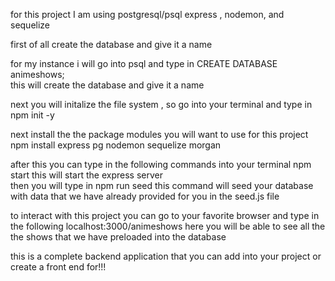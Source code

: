 for this project I am using postgresql/psql  express , nodemon, and sequelize 

first of all create the database and give it a name 

for my instance i will go into psql  and type in 
CREATE DATABASE animeshows;  
this will create the database and give it a name

next you will initalize the file system , so go into your terminal and type in 
npm init -y   

next install the the package modules you will want to use for this project 
npm install express pg nodemon sequelize morgan 

after this you can type in the following commands into your terminal    npm start      this will start the express server  
then you will type in     npm run seed     this command will seed your database with data that we have already provided for you in the seed.js file 


to interact with this project  you can go to your favorite browser and type in the following
  localhost:3000/animeshows         here you will be able to see all the the shows that we have preloaded into the database 


  this is a complete backend application that you can add into your project or create a front end for!!!

